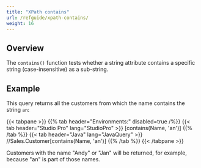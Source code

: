 ```yaml
---
title: "XPath contains"
url: /refguide/xpath-contains/
weight: 16
---
```


## Overview

The `contains()` function tests whether a string attribute contains a specific string (case-insensitive) as a sub-string.

## Example

This query returns all the customers from which the name contains the string `an`:

{{< tabpane >}}
  {{% tab header="Environments:" disabled=true /%}}
  {{< tab header="Studio Pro" lang="StudioPro" >}}
    [contains(Name, 'an')]
    {{% /tab %}}
  {{< tab header="Java" lang="JavaQuery" >}}
     //Sales.Customer[contains(Name, 'an')]
    {{% /tab %}}
{{< /tabpane >}}

Customers with the name "Andy" or "Jan" will be returned, for example, because "an" is part of those names.
